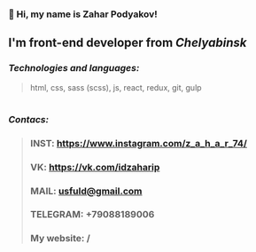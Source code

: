 ### 👋 Hi, my name is **Zahar Podyakov**!
## I'm **front-end developer** from *Сhelyabinsk*

### *Technologies and languages:*
> html, css, sass (scss), js, react, redux, git, gulp

#

### *Contacs:*
> ### INST: https://www.instagram.com/z_a_h_a_r_74/
> ### VK: https://vk.com/idzaharip
> ### MAIL: usfuld@gmail.com
> ### TELEGRAM: +79088189006
> ### My website: /
> 
